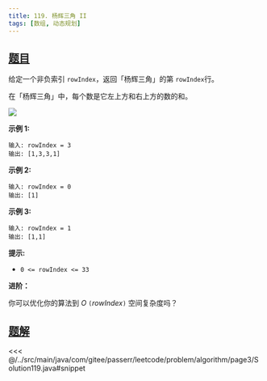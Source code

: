 ```yaml
---
title: 119. 杨辉三角 II
tags: [数组, 动态规划]
---
```



## [题目](https://leetcode.cn/problems/pascals-triangle-ii/)
给定一个非负索引 `rowIndex`，返回「杨辉三角」的第 `rowIndex`行。

在「杨辉三角」中，每个数是它左上方和右上方的数的和。

![](https://pic.leetcode-cn.com/1626927345-DZmfxB-PascalTriangleAnimated2.gif)

**示例 1:**

```
输入: rowIndex = 3
输出: [1,3,3,1]
```

**示例 2:**

```
输入: rowIndex = 0
输出: [1]
```

**示例 3:**

```
输入: rowIndex = 1
输出: [1,1]
```

**提示:**

* `0 <= rowIndex <= 33`

**进阶：**

你可以优化你的算法到 *O* `(`*rowIndex*`)` 空间复杂度吗？


## [题解](https://github.com/PasseRR/JavaLeetCode/blob/master/src/main/java/com/gitee/passerr/leetcode/problem/algorithm/page3/Solution119.java)

<<< @/../src/main/java/com/gitee/passerr/leetcode/problem/algorithm/page3/Solution119.java#snippet
